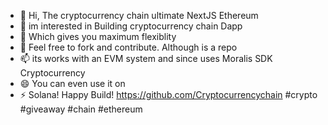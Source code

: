 - 👋 Hi, The cryptocurrency chain ultimate NextJS Ethereum
- 👀 im interested in Building cryptocurrency chain Dapp 
- 🌱 Which gives you maximum flexiblity
- 💞️ Feel free to fork and contribute. Although is a repo
- 📫 its works with an EVM system and since uses Moralis SDK Cryptocurrency
- 😄 You can even use it on
- ⚡ Solana! Happy Build!
https://github.com/Cryptocurrencychain
#crypto #giveaway #chain #ethereum